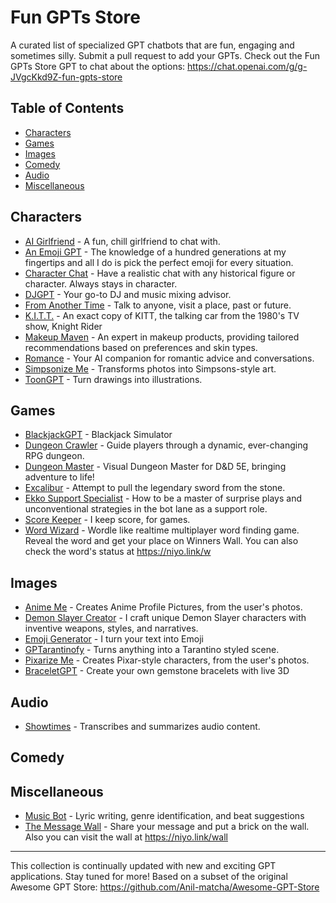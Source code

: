 # Fun GPTs Store
A curated list of specialized GPT chatbots that are fun, engaging and sometimes silly. Submit a pull request to add your GPTs. Check out the Fun GPTs Store GPT to chat about the options: https://chat.openai.com/g/g-JVgcKkd9Z-fun-gpts-store

## Table of Contents
- [Characters](#characters)
- [Games](#games)
- [Images](#images)
- [Comedy](#comedy)
- [Audio](#audio)
- [Miscellaneous](#miscellaneous)

## Characters
- [AI Girlfriend](https://chat.openai.com/g/g-5P7Iz0bPG-ai-girlfriend) - A fun, chill girlfriend to chat with.
- [An Emoji GPT](https://chat.openai.com/g/g-mvOpDRXMz-an-emoji-gpt) - The knowledge of a hundred generations at my fingertips and all I do is pick the perfect emoji for every situation.
- [Character Chat](https://chat.openai.com/g/g-io8IgJKMR-character-chat) - Have a realistic chat with any historical figure or character. Always stays in character.
- [DJGPT](https://chat.openai.com/g/g-NlwIQ4CSj-djgpt.) - Your go-to DJ and music mixing advisor.
- [From Another Time](https://chat.openai.com/g/g-sg5h7XuWn-from-another-time) - Talk to anyone, visit a place, past or future.
- [K.I.T.T.](https://chat.openai.com/g/g-3EOkBOS29-k-i-t-t) - An exact copy of KITT, the talking car from the 1980's TV show, Knight Rider
- [Makeup Maven](https://chat.openai.com/g/g-XJ1gJkBcQ-makeup-maven) - An expert in makeup products, providing tailored recommendations based on preferences and skin types.
- [Romance](https://chat.openai.com/g/g-p4L4KuEdO-romance) - Your AI companion for romantic advice and conversations.
- [Simpsonize Me](https://chat.openai.com/g/g-tcmMldCYy-simpsonize-me) - Transforms photos into Simpsons-style art.
- [ToonGPT](https://chat.openai.com/g/g-Jsefk8PeL-toongpt) - Turn drawings into illustrations.

## Games
- [BlackjackGPT](https://chat.openai.com/g/g-LptUSKHwc-blackjackgpt) - Blackjack Simulator
- [Dungeon Crawler](https://chat.openai.com/g/g-A7c3BLATR-dungeon-crawler) - Guide players through a dynamic, ever-changing RPG dungeon.
- [Dungeon Master](https://chat.openai.com/g/g-8l13Uo8to-dungeon-master) - Visual Dungeon Master for D&D 5E, bringing adventure to life!
- [Excalibur](https://chat.openai.com/g/g-lV3kVHYcz-excalibur) - Attempt to pull the legendary sword from the stone.
- [Ekko Support Specialist](https://chat.openai.com/g/g-cxFRZ3mWq-ekko-support-specialist) - How to be a master of surprise plays and unconventional strategies in the bot lane as a support role.
- [Score Keeper](https://chat.openai.com/g/g-MxzItjzF7-score-keeper) - I keep score, for games.
- [Word Wizard](https://chat.openai.com/g/g-83YBVbpSb-word-wizard) - Wordle like realtime multiplayer word finding game. Reveal the word and get your place on Winners Wall. You can also check the word's status at https://niyo.link/w


## Images
- [Anime Me](https://chat.openai.com/g/g-hXlHRbEkS-anime-me) - Creates Anime Profile Pictures, from the user's photos.
- [Demon Slayer Creator](https://chat.openai.com/g/g-Wih24h3gv-demon-slayer-creator) - I craft unique Demon Slayer characters with inventive weapons, styles, and narratives.
- [Emoji Generator](https://chat.openai.com/g/g-wkmOq6AxG-emoji-generator) - I turn your text into Emoji
- [GPTarantinofy](https://chat.openai.com/g/g-YWNzi76D8-gptarantinofy) - Turns anything into a Tarantino styled scene.
- [Pixarize Me](https://chat.openai.com/g/g-t37VkYd30-pixarize-me) - Creates Pixar-style characters, from the user's photos.
- [BraceletGPT](https://chat.openai.com/g/g-CCIFE0bxP-braceletgpt) - Create your own gemstone bracelets with live 3D

## Audio
- [Showtimes](https://chat.openai.com/g/g-gNH4K4Egg-shownotes) - Transcribes and summarizes audio content.

## Comedy

## Miscellaneous
- [Music Bot](https://chat.openai.com/g/g-2CmnN7kuF-music-bot) - Lyric writing, genre identification, and beat suggestions
- [The Message Wall](https://chat.openai.com/g/g-5iuXoXfEk-the-message-wall) - Share your message and put a brick on the wall. Also you can visit the wall at https://niyo.link/wall
---

This collection is continually updated with new and exciting GPT applications. Stay tuned for more! Based on a subset of the original Awesome GPT Store: https://github.com/Anil-matcha/Awesome-GPT-Store
